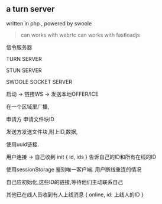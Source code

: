 ## a turn server

written in php , powered by swoole

> can works with webrtc
> can works with fastloadjs

信令服务器

TURN SERVER

STUN SERVER

SWOOLE SOCKET SERVER

启动 -> 链接WS -> 发送本地OFFER/ICE

在一个区域里广播,

申请方 申请文件块ID

发送方发送文件块,附上ID,数据,

使用uuid链接.

用户连接 -> 
自己收到 init 
{
    id,
    ids
}
告诉自己的ID和所有在线的ID

使用sessionStorage 鉴别唯一客户端. 用户断线重连的情况

自己应初始化,这些ID的链接,等待他们主动联系自己


其他已在线人员收到有人上线消息
{
    online,
    id: 上线人的ID
}




